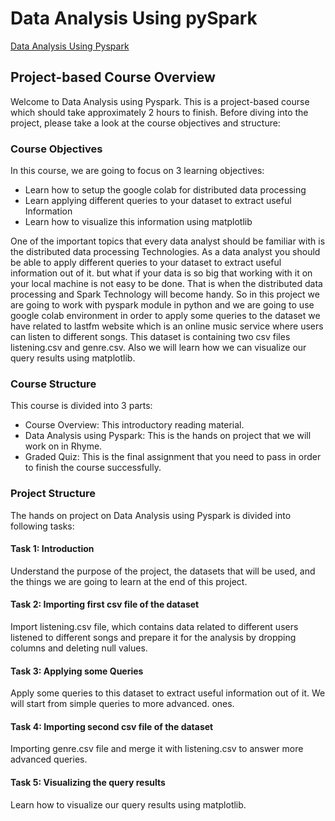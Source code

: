 # Data Analysis Using pySpark

[Data Analysis Using Pyspark](https://www.coursera.org/projects/data-analysis-using-pyspark)


## Project-based Course Overview

Welcome to Data Analysis using Pyspark. This is a project-based course which should take approximately 2 hours to finish. Before diving into the project, please take a look at the course objectives and structure:

### Course Objectives

In this course, we are going to focus on 3 learning objectives:
- Learn how to setup the google colab for distributed data processing
- Learn applying different queries to your dataset to extract useful Information
- Learn how to visualize this information using matplotlib


One of the important topics that every data analyst should be familiar with is the distributed data processing Technologies. As a data analyst you should be able to apply different queries to your dataset to extract useful information out of it. but what if your data is so big that working with it on your local machine is not easy to be done. That is when the distributed data processing and Spark Technology will become handy. So in this project we are going to work with pyspark module in python and we are going to use google colab environment in order to apply some queries to the dataset we have related to lastfm website which is an online music service where users can listen to different songs. This dataset is containing two csv files listening.csv and genre.csv. Also we will learn how we can visualize our query results using matplotlib.   

### Course Structure

This course is divided into 3 parts:
- Course Overview: This introductory reading material.
- Data Analysis using Pyspark: This is the hands on project that we will work on in Rhyme.
- Graded Quiz: This is the final assignment that you need to pass in order to finish the course successfully.

### Project Structure
The hands on project on Data Analysis using Pyspark is divided into following tasks:

#### Task 1: Introduction
Understand the purpose of the project, the datasets that will be used, and the things we are going to learn at the end of this project.

#### Task 2: Importing first csv file of the dataset
Import listening.csv file, which contains data related to different users listened to different songs and prepare it for the analysis by dropping columns and deleting null values.

#### Task 3: Applying some Queries
Apply some queries to this dataset to extract useful information out of it. We will start from simple queries to more advanced. ones.

#### Task 4: Importing second csv file of the dataset
Importing genre.csv file and merge it with listening.csv to answer more advanced queries.

#### Task 5: Visualizing the query results
Learn how to visualize our query results using matplotlib.
